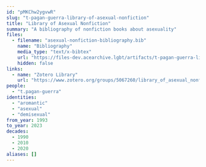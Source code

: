 ```yaml
---
id: "pMKChw2ygvwR"
slug: "t-pagan-guerra-library-of-asexual-nonfiction"
title: "Library of Asexual Nonfiction"
summary: "A bibliography of nonfiction books about asexuality"
files:
  - filename: "asexual-nonfiction-bibliography.bib"
    name: "Bibliography"
    media_type: "text/x-bibtex"
    url: "https://files-dev.acearchive.lgbt/artifacts/t-pagan-guerra-library-of-asexual-nonfiction/asexual-nonfiction-bibliography.bib"
    hidden: false
links:
  - name: "Zotero Library"
    url: "https://www.zotero.org/groups/5067260/library_of_asexual_nonfiction/library"
people:
  - "t.pagan-guerra"
identities:
  - "aromantic"
  - "asexual"
  - "demisexual"
from_year: 1993
to_year: 2023
decades:
  - 1990
  - 2010
  - 2020
aliases: []
---
```

